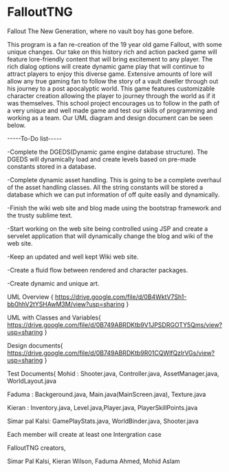 # FalloutTNG
Fallout The New Generation, where no vault boy has gone before.

This program is a fan re-creation of the 19 year old game Fallout, with some unique changes.
Our take on this history rich and action packed game will feature lore-friendly content that will bring excitement to any player.
The rich dialog options will create dynamic game play that will continue to attract players to enjoy this diverse game. 
Extensive amounts of lore will allow any true gaming fan to follow the story of a vault dweller through out his journey to a post apocalyptic world. This game features customizable character creation allowing the player to journey through the world as if it was themselves.
This school project encourages us to follow in the path of a very unique and well made game and test our skills of programming and working as a team. Our UML diagram and design document can be seen below.

-----To-Do list-----

-Complete the DGEDS(Dynamic game engine database structure). The DGEDS will dynamically load and create levels based on pre-made constants stored in a database.

-Complete dynamic asset handling. This is going to be a complete overhaul of the asset handling classes. All the string constants will be stored a database which we can put information of off quite easily and dynamically.

-Finish the wiki web site and blog made using the bootstrap framework and the trusty sublime text. 

-Start working on the web site being controlled using JSP and create a servelet application that will dynamically change the blog and wiki of the web site.

-Keep an updated and well kept Wiki web site. 

-Create a fluid flow between rendered and character packages.

-Create dynamic and unique art. 

UML Overview {
https://drive.google.com/file/d/0B4WktV7Sh1-bb0hhV2tYSHAwM3M/view?usp=sharing
}

UML with Classes and Variables{
https://drive.google.com/file/d/0B749ABRDKtb9V1JPSDRGOTY5Qms/view?usp=sharing
}

Design documents{
https://drive.google.com/file/d/0B749ABRDKtb9R01CQWlfQzlrVGs/view?usp=sharing
}


Test Documents{
 Mohid : Shooter.java, Controller.java, AssetManager.java, WorldLayout.java

Faduma : Backgeround.java, Main.java(MainScreen.java), Texture.java

Kieran : Inventory.java, Level.java,Player.java, PlayerSkillPoints.java

Simar pal Kalsi: GamePlayStats.java, WorldBinder.java, Shooter.java

Each member will create at least one Intergration case


FalloutTNG creators,

Simar Pal Kalsi,
Kieran Wilson,
Faduma Ahmed,
Mohid Aslam

